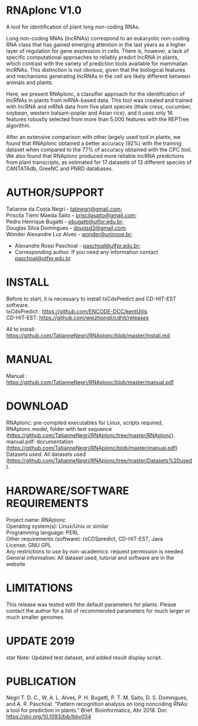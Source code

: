# RNAplonc V1.0

A tool for identification of plant long non-coding RNAs.

Long non-coding RNAs (lncRNAs) correspond to an eukaryotic non-coding RNA class that has gained emerging attention in the last years as a higher layer of regulation for gene expression in cells. There is, however, a lack of specific computational approaches to reliably predict lncRNA in plants, which contrast with the variety of prediction tools available for mammalian lncRNAs. This distinction is not obvious, given that the biological features and mechanisms generating lncRNAs in the cell are likely different between animals and plants.

Here, we present RNAplonc, a classifier approach for the identification of lncRNAs in plants from mRNA-based data. This tool was created and trained with lncRNA and mRNA data from five plant species (thale cress, cucumber, soybean, western balsam-poplar and Asian rice), and it uses only 16 features robustly selected from more than 5,000 features with the REPTree algorithm.

After an extensive comparison with other largely used tool in plants, we found that RNAplonc obtained a better accuracy (92%) with the training dataset when compared to the 77% of accuracy obtained with the CPC tool. We also found that RNAplonc produced more reliable lncRNA predictions from plant transcripts, as estimated for 17 datasets of 13 different species of CANTATAdb, GreeNC and PNRD databases.

# AUTHOR/SUPPORT

Tatianne da Costa Negri - tatinegri@gmail.com;</br>
Priscila Tiemi Maeda Saito - priscilasaito@gmail.com;</br>
Pedro Henrique Bugatti - pbugatti@utfpr.edu.br;</br>
Douglas Silva Domingues - dougsd3@gmail.com;</br>
Wonder Alexandre Luz Alves - wonder@uninove.br;</br>
* Alexandre Rossi Paschoal - paschoal@utfpr.edu.br;</br>
* Corresponding author. If you need any information contact paschoal@utfpr.edu.br

# INSTALL
Before to start, it is necessary to install txCdsPredict and CD-HIT-EST software.</br>
txCdsPredict : https://github.com/ENCODE-DCC/kentUtils</br>
CD-HIT-EST: https://github.com/weizhongli/cdhit/releases
 

All to install: https://github.com/TatianneNegri/RNAplonc/blob/master/Install.md

# MANUAL
Manual : https://github.com/TatianneNegri/RNAplonc/blob/master/manual.pdf

# DOWNLOAD

RNAplonc: pre-compiled executables for Linux, scripts required, RNAplonc.model, folder with test sequence (https://github.com/TatianneNegri/RNAplonc/tree/master/RNAplonc).</br>
manual.pdf: documentation  (https://github.com/TatianneNegri/RNAplonc/blob/master/manual.pdf)</br>
Datasets used: All datasets used (https://github.com/TatianneNegri/RNAplonc/tree/master/Datasets%20used).</br>

# HARDWARE/SOFTWARE REQUIREMENTS
Project name: RNAplonc</br>
Operating system(s): Linux/Unix or similar</br>
Programming language: PERL</br>
Other requirements (software): txCDSpredict, CD-HIT-EST, Java</br>
License: GNU GPL</br>
Any restrictions to use by non-academics: request permission is needed. </br>
General information: All dataset used, tutorial and software are in the website

# LIMITATIONS

This release was tested with the default parameters for plants. Please contact the author for a list of recommended parameters for much larger or much smaller genomes.

# UPDATE 2019

star Note: Updated test dataset, and added result display script.

# PUBLICATION
Negri T. D. C., W. A. L. Alves, P. H. Bugatti, P. T. M. Saito, D. S. Domingues, and A. R. Paschoal. ”Pattern recognition analysis on long noncoding RNAs: a tool for prediction in plants.” Brief. Bioinformatics, Abr 2018.
Doi: https://doi.org/10.1093/bib/bby034
